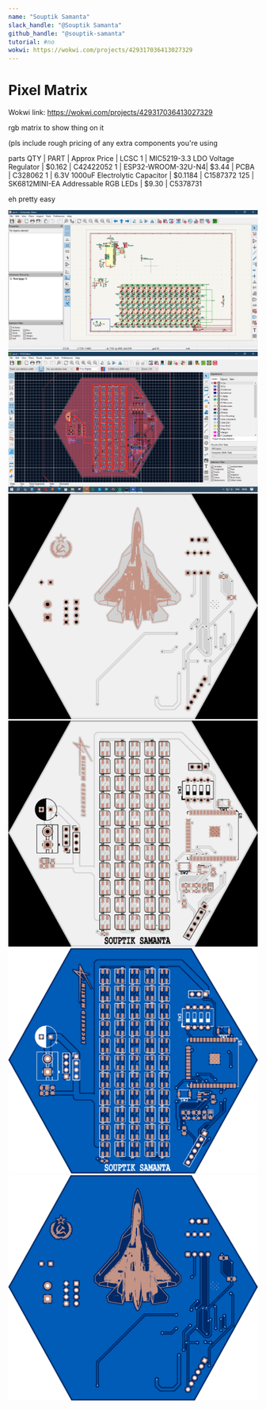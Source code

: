 ```yaml
---
name: "Souptik Samanta"
slack_handle: "@Souptik Samanta"
github_handle: "@souptik-samanta"
tutorial: #no
wokwi: https://wokwi.com/projects/429317036413027329
---
```


# Pixel Matrix

Wokwi link: https://wokwi.com/projects/429317036413027329

rgb matrix to show thing on it 



(pls include rough pricing of any extra components you're using 

parts 
QTY | PART | Approx Price | LCSC
1 | MIC5219-3.3 LDO Voltage Regulator | $0.162 | C42422052
1 | ESP32-WROOM-32U-N4| $3.44 | PCBA | C328062
1 | 6.3V 1000uF Electrolytic Capacitor | $0.1184 | C1587372
125 | SK6812MINI-EA Addressable RGB LEDs | $9.30 | C5378731

eh pretty easy 


![alt text](image.png)
![alt text](image-1.png)
![](image-2.png)
![alt text](image-3.png)
![alt text](sm_blue_top.png) 
![alt text](sm_blue_bottom.png)